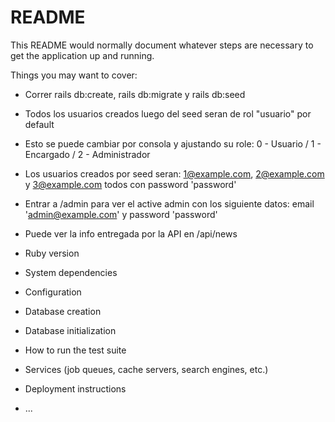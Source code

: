 # README

This README would normally document whatever steps are necessary to get the
application up and running.

Things you may want to cover:

* Correr rails db:create, rails db:migrate y rails db:seed 
* Todos los usuarios creados luego del seed seran de rol "usuario" por default
* Esto se puede cambiar por consola y ajustando su role: 0 - Usuario / 1 - Encargado / 2 - Administrador 
* Los usuarios creados por seed seran: 1@example.com, 2@example.com y 3@example.com todos con password 'password'
* Entrar a /admin para ver el active admin con los siguiente datos: email 'admin@example.com' y password 'password'
* Puede ver la info entregada por la API en /api/news

* Ruby version

* System dependencies

* Configuration

* Database creation

* Database initialization

* How to run the test suite

* Services (job queues, cache servers, search engines, etc.)

* Deployment instructions

* ...
